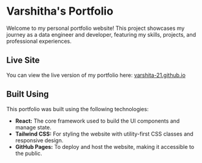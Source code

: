 # Varshitha's Portfolio

Welcome to my personal portfolio website! This project showcases my journey as a data engineer and developer, featuring my skills, projects, and professional experiences.

## Live Site
You can view the live version of my portfolio here: [varshita-21.github.io](https://varshita-21.github.io/)

## Built Using
This portfolio was built using the following technologies:

- **React:** The core framework used to build the UI components and manage state.
- **Tailwind CSS:** For styling the website with utility-first CSS classes and responsive design.
- **GitHub Pages:** To deploy and host the website, making it accessible to the public.

